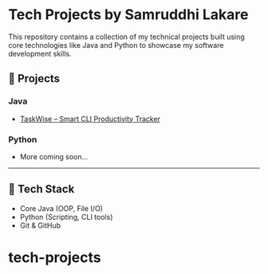 # Tech Projects by Samruddhi Lakare

This repository contains a collection of my technical projects built using core technologies like Java and Python to showcase my software development skills.

## 📁 Projects

### Java
- [TaskWise – Smart CLI Productivity Tracker](java/TaskWise)

### Python
- More coming soon...

---

## 🔧 Tech Stack
- Core Java (OOP, File I/O)
- Python (Scripting, CLI tools)
- Git & GitHub
# tech-projects
